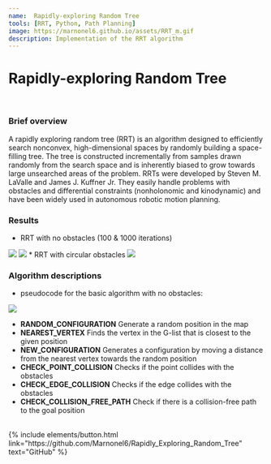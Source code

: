 ```yaml
---
name:  Rapidly-exploring Random Tree
tools: [RRT, Python, Path Planning]
image: https://marnonel6.github.io/assets/RRT_m.gif
description: Implementation of the RRT algorithm
---
```


# Rapidly-exploring Random Tree <br><br>

### Brief overview
A rapidly exploring random tree (RRT) is an algorithm designed to efficiently search nonconvex, high-dimensional spaces by randomly building a space-filling tree. The tree is constructed incrementally from samples drawn randomly from the search space and is inherently biased to grow towards large unsearched areas of the problem. RRTs were developed by Steven M. LaValle and James J. Kuffner Jr. They easily handle problems with obstacles and differential constraints (nonholonomic and kinodynamic) and have been widely used in autonomous robotic motion planning.

### Results
* RRT with no obstacles (100 & 1000 iterations)
<img src="{{ site.url }}{{ site.baseurl }}/assets/RRT0.gif" />
<img src="{{ site.url }}{{ site.baseurl }}/assets/RRT1.gif" />
* RRT with circular obstacles
<img src="{{ site.url }}{{ site.baseurl }}/assets/RRT_a.gif" />
<!-- * RRT with arbitary obstacles
<img src="{{ site.url }}{{ site.baseurl }}/assets/RRT3.gif" /> -->

### Algorithm descriptions
* pseudocode for the basic algorithm with no obstacles:

<img src="{{ site.url }}{{ site.baseurl }}/assets/RRT4.png" /><br>

* **RANDOM_CONFIGURATION** Generate a random position in the map
* **NEAREST_VERTEX** Finds the vertex in the G-list that is closest to the given position
* **NEW_CONFIGURATION** Generates a configuration by moving a distance from the nearest vertex towards the random position
* **CHECK_POINT_COLLISION** Checks if the point collides with the obstacles
* **CHECK_EDGE_COLLISION** Checks if the edge collides with the obstacles
* **CHECK_COLLISION_FREE_PATH** Check if there is a collision-free path to the goal position <br><br>

<p class="text-center">
{% include elements/button.html link="https://github.com/Marnonel6/Rapidly_Exploring_Random_Tree" text="GitHub" %}
</p>
